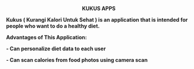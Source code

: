 <p style="text-align: center;"><strong>KUKUS APPS</strong></p>
<p style="text-align: left;"><strong>Kukus ( Kurangi Kalori Untuk Sehat ) </strong><strong>is an application that is intended for people who want to do a healthy diet.</strong></p>
<p><strong>Advantages of This Application:</strong></p>
<p><strong>- Can personalize diet data to each user</strong></p>
<p><strong>- Can scan calories from food photos using camera scan</strong></p>
